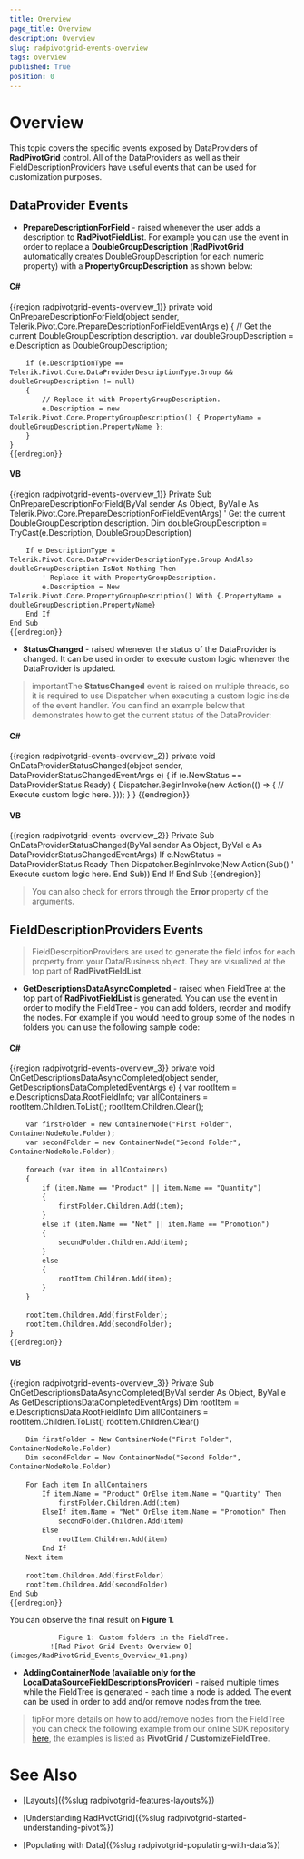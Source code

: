 ```yaml
---
title: Overview
page_title: Overview
description: Overview
slug: radpivotgrid-events-overview
tags: overview
published: True
position: 0
---
```


# Overview



This topic covers the specific events exposed by DataProviders of __RadPivotGrid__ control.
        All of the DataProviders as well as their FieldDescriptionProviders have useful events that can be used for customization purposes.
      

## DataProvider Events

* __PrepareDescriptionForField__ - raised whenever the user adds a description to __RadPivotFieldList__.
            For example you can use the event in order to replace a __DoubleGroupDescription__ (__RadPivotGrid__  automatically creates DoubleGroupDescription for
              each numeric property) with a __PropertyGroupDescription__ as shown below:
            

#### __C#__

{{region radpivotgrid-events-overview_1}}
	private void OnPrepareDescriptionForField(object sender, Telerik.Pivot.Core.PrepareDescriptionForFieldEventArgs e)
	{
		// Get the current DoubleGroupDescription description.
		var doubleGroupDescription = e.Description as DoubleGroupDescription;
	
		if (e.DescriptionType == Telerik.Pivot.Core.DataProviderDescriptionType.Group && doubleGroupDescription != null)
		{
			// Replace it with PropertyGroupDescription.
			e.Description = new Telerik.Pivot.Core.PropertyGroupDescription() { PropertyName = doubleGroupDescription.PropertyName };
		}
	}
	{{endregion}}



#### __VB__

{{region radpivotgrid-events-overview_1}}
	Private Sub OnPrepareDescriptionForField(ByVal sender As Object, ByVal e As Telerik.Pivot.Core.PrepareDescriptionForFieldEventArgs)
		' Get the current DoubleGroupDescription description.
		Dim doubleGroupDescription = TryCast(e.Description, DoubleGroupDescription)
	
		If e.DescriptionType = Telerik.Pivot.Core.DataProviderDescriptionType.Group AndAlso doubleGroupDescription IsNot Nothing Then
			' Replace it with PropertyGroupDescription.
			e.Description = New Telerik.Pivot.Core.PropertyGroupDescription() With {.PropertyName = doubleGroupDescription.PropertyName}
		End If
	End Sub
	{{endregion}}



* __StatusChanged__ - raised whenever the status of the DataProvider is changed. It can be used in order to execute custom logic whenever the DataProvider is updated.
            

>importantThe __StatusChanged__ event is raised on multiple threads, so it is required to use Dispatcher when executing a custom logic inside of the event handler.
              You can find an example below that demonstrates how to get the current status of the DataProvider:
            

#### __C#__

{{region radpivotgrid-events-overview_2}}
	private void OnDataProviderStatusChanged(object sender, DataProviderStatusChangedEventArgs e)
	{
	    if (e.NewStatus == DataProviderStatus.Ready)
	    {
	        Dispatcher.BeginInvoke(new Action(() => 
			{
				// Execute custom logic here.
			}));
	    }
	}
	{{endregion}}



#### __VB__

{{region radpivotgrid-events-overview_2}}
	Private Sub OnDataProviderStatusChanged(ByVal sender As Object, ByVal e As DataProviderStatusChangedEventArgs)
		If e.NewStatus = DataProviderStatus.Ready Then
			Dispatcher.BeginInvoke(New Action(Sub()
				' Execute custom logic here.
			End Sub))
		End If
	End Sub
	{{endregion}}



>You can also check for errors through the __Error__ property of the arguments.
              

## FieldDescriptionProviders Events

>FieldDescrpitionProviders are used to generate the field infos for each property from your Data/Business object. They are visualized at the top part of __RadPivotFieldList__.
          

* __GetDescriptionsDataAsyncCompleted__ - raised when FieldTree at the top part of __RadPivotFieldList__ is generated.
            You can use the event in order to modify the FieldTree - you can add folders, reorder and modify the nodes. For example if you would need to group some of the nodes in folders you can use the following
              sample code:
            

#### __C#__

{{region radpivotgrid-events-overview_3}}
	private void OnGetDescriptionsDataAsyncCompleted(object sender, GetDescriptionsDataCompletedEventArgs e)
	{
		var rootItem = e.DescriptionsData.RootFieldInfo;
		var allContainers = rootItem.Children.ToList();
		rootItem.Children.Clear();
	
		var firstFolder = new ContainerNode("First Folder", ContainerNodeRole.Folder);
		var secondFolder = new ContainerNode("Second Folder", ContainerNodeRole.Folder);
	
		foreach (var item in allContainers)
		{
			if (item.Name == "Product" || item.Name == "Quantity")
			{
				firstFolder.Children.Add(item);
			}
			else if (item.Name == "Net" || item.Name == "Promotion")
			{
				secondFolder.Children.Add(item);
			}
			else
			{
				rootItem.Children.Add(item);
			}
		}
	
		rootItem.Children.Add(firstFolder);
		rootItem.Children.Add(secondFolder);       
	}
	{{endregion}}



#### __VB__

{{region radpivotgrid-events-overview_3}}
	Private Sub OnGetDescriptionsDataAsyncCompleted(ByVal sender As Object, ByVal e As GetDescriptionsDataCompletedEventArgs)
		Dim rootItem = e.DescriptionsData.RootFieldInfo
		Dim allContainers = rootItem.Children.ToList()
		rootItem.Children.Clear()
	
		Dim firstFolder = New ContainerNode("First Folder", ContainerNodeRole.Folder)
		Dim secondFolder = New ContainerNode("Second Folder", ContainerNodeRole.Folder)
	
		For Each item In allContainers
			If item.Name = "Product" OrElse item.Name = "Quantity" Then
				firstFolder.Children.Add(item)
			ElseIf item.Name = "Net" OrElse item.Name = "Promotion" Then
				secondFolder.Children.Add(item)
			Else
				rootItem.Children.Add(item)
			End If
		Next item
	
		rootItem.Children.Add(firstFolder)
		rootItem.Children.Add(secondFolder)
	End Sub
	{{endregion}}

You can observe the final result on __Figure 1__.
            


                Figure 1: Custom folders in the FieldTree.
              ![Rad Pivot Grid Events Overview 0](images/RadPivotGrid_Events_Overview_01.png)

* __AddingContainerNode (available only for the LocalDataSourceFieldDescriptionsProvider)__ - raised multiple times while the FieldTree is generated - each time a node is added.
            The event can be used in order to add and/or remove nodes from the tree.
            

>tipFor more details on how to add/remove nodes from the FieldTree you can check the following example from our online SDK repository
                [here](https://github.com/telerik/xaml-sdk), the examples is listed as __PivotGrid / CustomizeFieldTree__.
              

# See Also

 * [Layouts]({%slug radpivotgrid-features-layouts%})

 * [Understanding RadPivotGrid]({%slug radpivotgrid-started-understanding-pivot%})

 * [Populating with Data]({%slug radpivotgrid-populating-with-data%})
